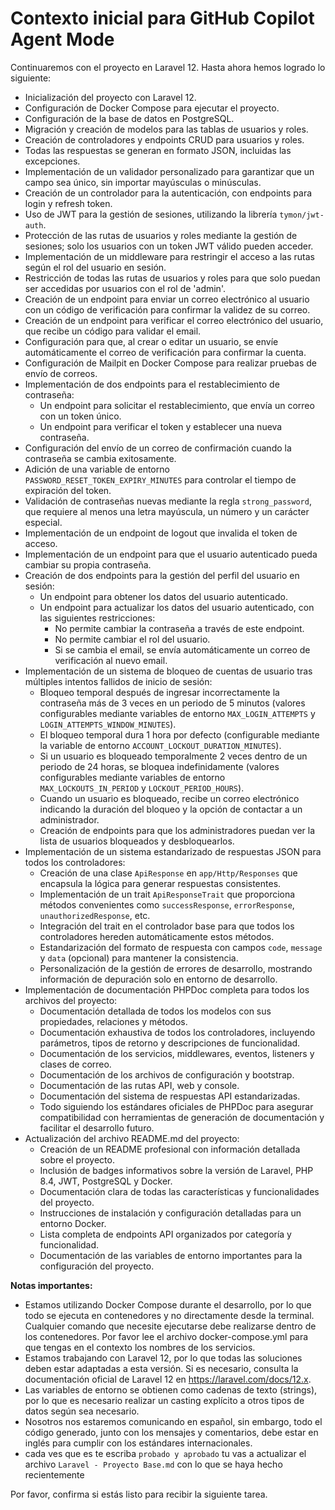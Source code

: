 # Contexto inicial para GitHub Copilot Agent Mode

Continuaremos con el proyecto en Laravel 12. Hasta ahora hemos logrado lo siguiente:

- Inicialización del proyecto con Laravel 12.
- Configuración de Docker Compose para ejecutar el proyecto.
- Configuración de la base de datos en PostgreSQL.
- Migración y creación de modelos para las tablas de usuarios y roles.
- Creación de controladores y endpoints CRUD para usuarios y roles.
- Todas las respuestas se generan en formato JSON, incluidas las excepciones.
- Implementación de un validador personalizado para garantizar que un campo sea único, sin importar mayúsculas o minúsculas.
- Creación de un controlador para la autenticación, con endpoints para login y refresh token.
- Uso de JWT para la gestión de sesiones, utilizando la librería `tymon/jwt-auth`.
- Protección de las rutas de usuarios y roles mediante la gestión de sesiones; solo los usuarios con un token JWT válido pueden acceder.
- Implementación de un middleware para restringir el acceso a las rutas según el rol del usuario en sesión.
- Restricción de todas las rutas de usuarios y roles para que solo puedan ser accedidas por usuarios con el rol de 'admin'.
- Creación de un endpoint para enviar un correo electrónico al usuario con un código de verificación para confirmar la validez de su correo.
- Creación de un endpoint para verificar el correo electrónico del usuario, que recibe un código para validar el email.
- Configuración para que, al crear o editar un usuario, se envíe automáticamente el correo de verificación para confirmar la cuenta.
- Configuración de Mailpit en Docker Compose para realizar pruebas de envío de correos.
- Implementación de dos endpoints para el restablecimiento de contraseña:
  - Un endpoint para solicitar el restablecimiento, que envía un correo con un token único.
  - Un endpoint para verificar el token y establecer una nueva contraseña.
- Configuración del envío de un correo de confirmación cuando la contraseña se cambia exitosamente.
- Adición de una variable de entorno `PASSWORD_RESET_TOKEN_EXPIRY_MINUTES` para controlar el tiempo de expiración del token.
- Validación de contraseñas nuevas mediante la regla `strong_password`, que requiere al menos una letra mayúscula, un número y un carácter especial.
- Implementación de un endpoint de logout que invalida el token de acceso.
- Implementación de un endpoint para que el usuario autenticado pueda cambiar su propia contraseña.
- Creación de dos endpoints para la gestión del perfil del usuario en sesión:
  - Un endpoint para obtener los datos del usuario autenticado.
  - Un endpoint para actualizar los datos del usuario autenticado, con las siguientes restricciones:
    - No permite cambiar la contraseña a través de este endpoint.
    - No permite cambiar el rol del usuario.
    - Si se cambia el email, se envía automáticamente un correo de verificación al nuevo email.
- Implementación de un sistema de bloqueo de cuentas de usuario tras múltiples intentos fallidos de inicio de sesión:
  - Bloqueo temporal después de ingresar incorrectamente la contraseña más de 3 veces en un periodo de 5 minutos (valores configurables mediante variables de entorno `MAX_LOGIN_ATTEMPTS` y `LOGIN_ATTEMPTS_WINDOW_MINUTES`).
  - El bloqueo temporal dura 1 hora por defecto (configurable mediante la variable de entorno `ACCOUNT_LOCKOUT_DURATION_MINUTES`).
  - Si un usuario es bloqueado temporalmente 2 veces dentro de un periodo de 24 horas, se bloquea indefinidamente (valores configurables mediante variables de entorno `MAX_LOCKOUTS_IN_PERIOD` y `LOCKOUT_PERIOD_HOURS`).
  - Cuando un usuario es bloqueado, recibe un correo electrónico indicando la duración del bloqueo y la opción de contactar a un administrador.
  - Creación de endpoints para que los administradores puedan ver la lista de usuarios bloqueados y desbloquearlos.
- Implementación de un sistema estandarizado de respuestas JSON para todos los controladores:
  - Creación de una clase `ApiResponse` en `app/Http/Responses` que encapsula la lógica para generar respuestas consistentes.
  - Implementación de un trait `ApiResponseTrait` que proporciona métodos convenientes como `successResponse`, `errorResponse`, `unauthorizedResponse`, etc.
  - Integración del trait en el controlador base para que todos los controladores hereden automáticamente estos métodos.
  - Estandarización del formato de respuesta con campos `code`, `message` y `data` (opcional) para mantener la consistencia.
  - Personalización de la gestión de errores de desarrollo, mostrando información de depuración solo en entorno de desarrollo.
- Implementación de documentación PHPDoc completa para todos los archivos del proyecto:
  - Documentación detallada de todos los modelos con sus propiedades, relaciones y métodos.
  - Documentación exhaustiva de todos los controladores, incluyendo parámetros, tipos de retorno y descripciones de funcionalidad.
  - Documentación de los servicios, middlewares, eventos, listeners y clases de correo.
  - Documentación de los archivos de configuración y bootstrap.
  - Documentación de las rutas API, web y console.
  - Documentación del sistema de respuestas API estandarizadas.
  - Todo siguiendo los estándares oficiales de PHPDoc para asegurar compatibilidad con herramientas de generación de documentación y facilitar el desarrollo futuro.
- Actualización del archivo README.md del proyecto:
  - Creación de un README profesional con información detallada sobre el proyecto.
  - Inclusión de badges informativos sobre la versión de Laravel, PHP 8.4, JWT, PostgreSQL y Docker.
  - Documentación clara de todas las características y funcionalidades del proyecto.
  - Instrucciones de instalación y configuración detalladas para un entorno Docker.
  - Lista completa de endpoints API organizados por categoría y funcionalidad.
  - Documentación de las variables de entorno importantes para la configuración del proyecto.

**Notas importantes:**

- Estamos utilizando Docker Compose durante el desarrollo, por lo que todo se ejecuta en contenedores y no directamente desde la terminal. Cualquier comando que necesite ejecutarse debe realizarse dentro de los contenedores. Por favor lee el archivo docker-compose.yml para que tengas en el contexto los nombres de los servicios.
- Estamos trabajando con Laravel 12, por lo que todas las soluciones deben estar adaptadas a esta versión. Si es necesario, consulta la documentación oficial de Laravel 12 en <https://laravel.com/docs/12.x>.
- Las variables de entorno se obtienen como cadenas de texto (strings), por lo que es necesario realizar un casting explícito a otros tipos de datos según sea necesario.
- Nosotros nos estaremos comunicando en español, sin embargo, todo el código generado, junto con los mensajes y comentarios, debe estar en inglés para cumplir con los estándares internacionales.
- cada ves que es te escriba `probado y aprobado` tu vas a actualizar el archivo `Laravel - Proyecto Base.md` con lo que se haya hecho recientemente

Por favor, confirma si estás listo para recibir la siguiente tarea.
